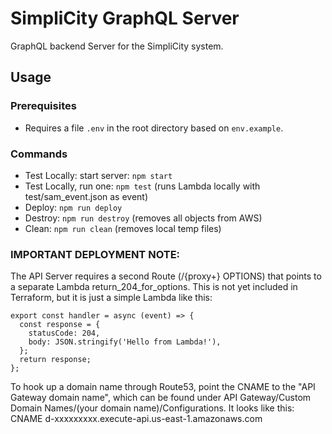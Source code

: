 # SimpliCity GraphQL Server

GraphQL backend Server for the SimpliCity system. 

## Usage
### Prerequisites
- Requires a file ```.env``` in the root directory based on ```env.example```.

### Commands
- Test Locally: start server: ```npm start``` 
- Test Locally, run one: ```npm test``` (runs Lambda locally with test/sam_event.json as event)
- Deploy: ```npm run deploy```
- Destroy: ```npm run destroy``` (removes all objects from AWS)
- Clean: ```npm run clean``` (removes local temp files)



### IMPORTANT DEPLOYMENT NOTE:
The API Server requires a second Route (/{proxy+} OPTIONS) that points to a separate Lambda return_204_for_options.
This is not yet included in Terraform, but it is just a simple Lambda like this:
```
export const handler = async (event) => {
  const response = {
    statusCode: 204,
    body: JSON.stringify('Hello from Lambda!'),
  };
  return response;
};
```
To hook up a domain name through Route53, point the CNAME to the "API Gateway domain name", which can be found under API Gateway/Custom Domain Names/(your domain name)/Configurations.
It looks like this:
CNAME d-xxxxxxxxx.execute-api.us-east-1.amazonaws.com
